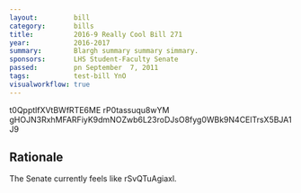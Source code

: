 ```yaml
---
layout:         bill
category:       bills
title:          2016-9 Really Cool Bill 271
year:           2016-2017
summary:        Blargh summary summary simmary.
sponsors:       LHS Student-Faculty Senate
passed:         pn September  7, 2011
tags:           test-bill YnO
visualworkflow: true
---
```



t0QpptlfXVtBWfRTE6ME rP0tassuqu8wYM gHOJN3RxhMFARFiyK9dmNOZwb6L23roDJsO8fyg0WBk9N4CElTrsX5BJA1J9 




Rationale
---------
The Senate currently feels like rSvQTuAgiaxl.
